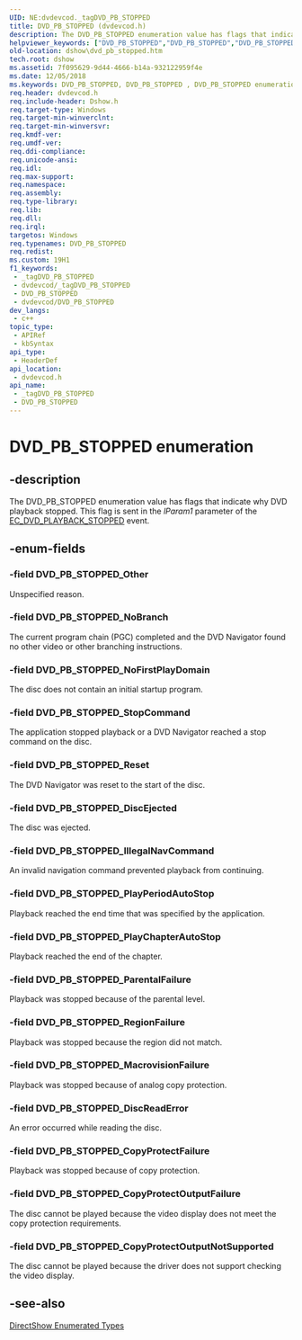 ```yaml
---
UID: NE:dvdevcod._tagDVD_PB_STOPPED
title: DVD_PB_STOPPED (dvdevcod.h)
description: The DVD_PB_STOPPED enumeration value has flags that indicate why DVD playback stopped. This flag is sent in the lParam1 parameter of the EC_DVD_PLAYBACK_STOPPED event.
helpviewer_keywords: ["DVD_PB_STOPPED","DVD_PB_STOPPED","DVD_PB_STOPPED enumeration [DirectShow]","DVD_PB_STOPPEDEnumeration","DVD_PB_STOPPED_CopyProtectFailure","DVD_PB_STOPPED_CopyProtectOutputFailure","DVD_PB_STOPPED_CopyProtectOutputNotSupported","DVD_PB_STOPPED_DiscEjected","DVD_PB_STOPPED_DiscReadError","DVD_PB_STOPPED_IllegalNavCommand","DVD_PB_STOPPED_MacrovisionFailure","DVD_PB_STOPPED_NoBranch","DVD_PB_STOPPED_NoFirstPlayDomain","DVD_PB_STOPPED_Other","DVD_PB_STOPPED_ParentalFailure","DVD_PB_STOPPED_PlayChapterAutoStop","DVD_PB_STOPPED_PlayPeriodAutoStop","DVD_PB_STOPPED_RegionFailure","DVD_PB_STOPPED_Reset","DVD_PB_STOPPED_StopCommand","dshow.dvd_pb_stopped","dvdevcod/DVD_PB_STOPPED","dvdevcod/DVD_PB_STOPPED_CopyProtectFailure","dvdevcod/DVD_PB_STOPPED_CopyProtectOutputFailure","dvdevcod/DVD_PB_STOPPED_CopyProtectOutputNotSupported","dvdevcod/DVD_PB_STOPPED_DiscEjected","dvdevcod/DVD_PB_STOPPED_DiscReadError","dvdevcod/DVD_PB_STOPPED_IllegalNavCommand","dvdevcod/DVD_PB_STOPPED_MacrovisionFailure","dvdevcod/DVD_PB_STOPPED_NoBranch","dvdevcod/DVD_PB_STOPPED_NoFirstPlayDomain","dvdevcod/DVD_PB_STOPPED_Other","dvdevcod/DVD_PB_STOPPED_ParentalFailure","dvdevcod/DVD_PB_STOPPED_PlayChapterAutoStop","dvdevcod/DVD_PB_STOPPED_PlayPeriodAutoStop","dvdevcod/DVD_PB_STOPPED_RegionFailure","dvdevcod/DVD_PB_STOPPED_Reset","dvdevcod/DVD_PB_STOPPED_StopCommand"]
old-location: dshow\dvd_pb_stopped.htm
tech.root: dshow
ms.assetid: 7f095629-9d44-4666-b14a-932122959f4e
ms.date: 12/05/2018
ms.keywords: DVD_PB_STOPPED, DVD_PB_STOPPED , DVD_PB_STOPPED enumeration [DirectShow], DVD_PB_STOPPEDEnumeration, DVD_PB_STOPPED_CopyProtectFailure, DVD_PB_STOPPED_CopyProtectOutputFailure, DVD_PB_STOPPED_CopyProtectOutputNotSupported, DVD_PB_STOPPED_DiscEjected, DVD_PB_STOPPED_DiscReadError, DVD_PB_STOPPED_IllegalNavCommand, DVD_PB_STOPPED_MacrovisionFailure, DVD_PB_STOPPED_NoBranch, DVD_PB_STOPPED_NoFirstPlayDomain, DVD_PB_STOPPED_Other, DVD_PB_STOPPED_ParentalFailure, DVD_PB_STOPPED_PlayChapterAutoStop, DVD_PB_STOPPED_PlayPeriodAutoStop, DVD_PB_STOPPED_RegionFailure, DVD_PB_STOPPED_Reset, DVD_PB_STOPPED_StopCommand, dshow.dvd_pb_stopped, dvdevcod/DVD_PB_STOPPED, dvdevcod/DVD_PB_STOPPED_CopyProtectFailure, dvdevcod/DVD_PB_STOPPED_CopyProtectOutputFailure, dvdevcod/DVD_PB_STOPPED_CopyProtectOutputNotSupported, dvdevcod/DVD_PB_STOPPED_DiscEjected, dvdevcod/DVD_PB_STOPPED_DiscReadError, dvdevcod/DVD_PB_STOPPED_IllegalNavCommand, dvdevcod/DVD_PB_STOPPED_MacrovisionFailure, dvdevcod/DVD_PB_STOPPED_NoBranch, dvdevcod/DVD_PB_STOPPED_NoFirstPlayDomain, dvdevcod/DVD_PB_STOPPED_Other, dvdevcod/DVD_PB_STOPPED_ParentalFailure, dvdevcod/DVD_PB_STOPPED_PlayChapterAutoStop, dvdevcod/DVD_PB_STOPPED_PlayPeriodAutoStop, dvdevcod/DVD_PB_STOPPED_RegionFailure, dvdevcod/DVD_PB_STOPPED_Reset, dvdevcod/DVD_PB_STOPPED_StopCommand
req.header: dvdevcod.h
req.include-header: Dshow.h
req.target-type: Windows
req.target-min-winverclnt: 
req.target-min-winversvr: 
req.kmdf-ver: 
req.umdf-ver: 
req.ddi-compliance: 
req.unicode-ansi: 
req.idl: 
req.max-support: 
req.namespace: 
req.assembly: 
req.type-library: 
req.lib: 
req.dll: 
req.irql: 
targetos: Windows
req.typenames: DVD_PB_STOPPED
req.redist: 
ms.custom: 19H1
f1_keywords:
 - _tagDVD_PB_STOPPED
 - dvdevcod/_tagDVD_PB_STOPPED
 - DVD_PB_STOPPED
 - dvdevcod/DVD_PB_STOPPED
dev_langs:
 - c++
topic_type:
 - APIRef
 - kbSyntax
api_type:
 - HeaderDef
api_location:
 - dvdevcod.h
api_name:
 - _tagDVD_PB_STOPPED
 - DVD_PB_STOPPED
---
```


# DVD_PB_STOPPED enumeration


## -description

The DVD_PB_STOPPED enumeration value has flags that indicate why DVD playback stopped. This flag is sent in the <i>lParam1</i> parameter of the <a href="/windows/desktop/DirectShow/ec-dvd-playback-stopped">EC_DVD_PLAYBACK_STOPPED</a> event.

## -enum-fields

### -field DVD_PB_STOPPED_Other

Unspecified reason.

### -field DVD_PB_STOPPED_NoBranch

The current program chain (PGC) completed and the DVD Navigator found no other video or other branching instructions.

### -field DVD_PB_STOPPED_NoFirstPlayDomain

The disc does not contain an initial startup program.

### -field DVD_PB_STOPPED_StopCommand

The application stopped playback or a DVD Navigator reached a stop command on the disc.

### -field DVD_PB_STOPPED_Reset

The DVD Navigator was reset to the start of the disc.

### -field DVD_PB_STOPPED_DiscEjected

The disc was ejected.

### -field DVD_PB_STOPPED_IllegalNavCommand

An invalid navigation command prevented playback from continuing.

### -field DVD_PB_STOPPED_PlayPeriodAutoStop

Playback reached the end time that was specified by the application.

### -field DVD_PB_STOPPED_PlayChapterAutoStop

Playback reached the end of the chapter.

### -field DVD_PB_STOPPED_ParentalFailure

Playback was stopped because of the parental level.

### -field DVD_PB_STOPPED_RegionFailure

Playback was stopped because the region did not match.

### -field DVD_PB_STOPPED_MacrovisionFailure

Playback was stopped because of analog copy protection.

### -field DVD_PB_STOPPED_DiscReadError

An error occurred while reading the disc.

### -field DVD_PB_STOPPED_CopyProtectFailure

Playback was stopped because of copy protection.

### -field DVD_PB_STOPPED_CopyProtectOutputFailure

The disc cannot be played because the video display does not meet the copy protection requirements.

### -field DVD_PB_STOPPED_CopyProtectOutputNotSupported

The disc cannot be played because the driver does not support checking the video display.

## -see-also

<a href="/windows/desktop/DirectShow/directshow-enumerated-types">DirectShow Enumerated Types</a>

